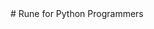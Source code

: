 </head>
# Rune for Python Programmers
<!---
_A faster, safer, and more productive systems programming language_

Rune aims to provide much of the power of Python in a fast systems-programming
language designed for safety and speed.  Rune tries to offer much of the
expressive power of Python, including function polymorphism, without the
overhead of garbage collection.

This document is a brief introduction to Rune for Python programmers, with a
focus on the differences, shown by example.  Hopefully you will find this simple
to read based on your Python experience.

## Difference #1: Curly braces, not indentation

Rune uses curly braces, like C, C++, Java, C#, JavaScript, Go, etc.  This call
was tough to make, and there are pros and cons.

Pros:

    - Many Python coders enjoy indentation-based statement grouping, which
    requires less typing and results in fewer lines of code.

Cons:

    - Indentation based statement grouping leads to bugs when tabs and spaces
      are used in the same file.
    - Some folks have very low vision (including Rune's original author).  The
      blind dislike Python’s indentation-based grouping, which screen readers by
      default do not read out loud.

Python:

	if a > b:
		return a
	else:
		return b
Rune:

	if a > b {
		return a
	} else {
		return b
	}

To encourage similarity in programming style, Rune requires the open curly brace
to be on the same line as the statement: Rune requires it.

## Func, not def

There are lots of languages that call functions a word that implies function,
such as "function", "fun", "func" or "fn".  Rune uses "func" as a compromise
between "function" and "fn".

Python:

	def max(a, b):
		if a >= b:
			return a
		return b

Rune:

	func max(a, b) {
		return a >= b ? a : b  // Rune uses most C-style operators.
	}

Functions in both Python and Rune are highly polymorphic._  This means that you
can pass different types of objects to functions, and as long as all the
operations in the function are defined for those objects, it just works.

## Predefined functions and variables

The "max" function is predefined in both Python and Rune.  Predefined
Python-like functions and variables in the global scope are:

*   min
*   max
*   abs
*   range
*   argv (not sys.argv)
*   randString (cryptographically random bytes suitable for secret keys)
*   ord
*   chr

Note that Rune has no character type.  You can use '\n' and the usual escape
sequences but the result is a u8 integer.  The ord and chr functions convert
from a 1-character string to a u8 and back.

## Python-like CamelCase, not underscores

	class Person(self, name) {
		self.name = name
	
		func helloWorld(self) {
			println "Hello, world, from ", self.name, "."
		}
	}

Rune uses CapitalCamelCase by convention for classes, just like Python.  Lower
case is for variables, functions and methods.  Underscores are not legal
in identifiers.  Underscores are reserved for code generators where they ensure
non-collision with user variable names.

Rather than using \_ to create private identifiers, Rune makes identifiers public
between packages with the export keyword.  Modules within a package (files
within a directory) can always access identifiers in other modules within the
package.  The rationale for this is that ownership boundaries between code files
rarely divide modules within a package.

## Strings, text, variables and comments are all UTF-8

Strings in Rune are internally represented as arrays of 8-bit unsigned integers,
which are displayed as UTF-8 when printed.  Note that for security reasons (see
the Trojan Source attack), control characters are not allowed in Rune source files
other than newline, return, and tab characters.

The followin is valid in Rune:

    hässlich = "Μεδουσα"
    schön = "Ἀφροδίτη"
    \. = "."  // You can even used keywords as variables, if escaped with a backslash.
    println schön , " is prettier than ", hässlich , \.  // υποκειμενικά


## Comments

Rune uses C-like comments:

	// This is a single-line comment.
	/*
	  This is a block comment.
	  Note that /* embedded comments */ do not end the comment block.
	*/

## Rune is a systems programming language

Rune is meant for writing high performance secure code.  This drives the
majority of changes in Rune from Python.  For example:

*   No garbage collection (Rune’s memory system is memory safe, and fast)
*   Compiled, not interpreted (Rune compiles using the LLVM backend)
*   Rune programs are debugged using gdb

## Constructors in class declaration, not \_\_init\_\_

In general, Rune tries to avoid accessing what look like internal
compiler-specific variables where possible.  For example, constructors are not
declared with \_\_init\_\_.

Python:

	class Point:
		def __init__(self, x, y):
			self.x = x
			self.y = y
		
		def manhattanDist(self):
			return abs(x) + abs(y)

Rune:

	class Point(self, x, y) {
		self.x = x
		self.y = y
	
		func manhattanDist(self) {
			return abs(x) + abs(y)
		}
	}

Class construction parameters are passed to the class, which now looks more like
a function where methods are just sub-functions.

## Integers

Integers in Python are either fixed-width integer, rather then infinite
precision.  As a cryptography-centric systems language, Rune uses only
fixed-integer widths, but the width can be any size up to 2<sup>24</sup>-1.

Python:

	modulus = 2**255 - 19  # Prime number used in curve25519 elliptic curve crypto.

Rune:

    modulus = 2u256^255 - 19u256

Rune integer constants without a type suffix are unsigned 64-bit integers.  To
specify a width, add u\<width\> for unsigned integers, or i<width> for signed.

	123 → 64-bit unsigned integer
	0xdeadbeefu256 → a 256-bit unsigned integer

## Rune is strongly statically typed

In Rune, every type is automatically determined from constants at the leaves of
expression trees.  Further, type constraints can be annotated on every variable,
parameter, and function return type.  These type constraints are enforced at
compile-time.

If you call a function twice, with different parameter types, Rune instantiates
two different functions, one for each.  Basically, all functions in Rune are
template functions.


	func add(a, b) {
		return a + b  // Like Python, addition of strings or arrays means concatenate.
	}
	
	println add(3, 5)
	
	printlin add("This is", " a test")

Rune gives a compiler error when integer sizes are mixed.  For example:

	if x == 3u32 {  // An error if x is not a u32.
		…
	}
	if x == <x>3  {  // Works for any integer type of x wide enough to hold 3..
		...
	}


## Single type variables

Variables in Rune can only have a single assigned type for any given
instantiation of a function.  The following issues a compiler error:

	x = 1
	x = "test"  // Compiler error here since x changed type.

This is needed to make Rune strongly typed.

## Recursion

Types of every value in a function are determined from the parameter types
passed to the function.  For non-recursive functions, this always works out.
However, for a recursive function, Rune determines the return type from the
first return statement, which _must_ come before any recursive call.

Legal in Rune:

	func fact(n) {
		if n == 1 {
			return 1
		}
		return n * fact(n - 1)
	}

This will give a compiler error:

	func fact(n) {
		if n != 1 {
			return n * fact(n - 1)
		}
		return 1
	}

Try to evaluate the basis case first.

## Null

Unlike Python, Rune needs to know the concrete type of every constant, including
null, which acts like Python’s None.  In Rune, null is the empty reference to a
specific class type.  For example:

	point p = null(Point)  // Initialize a Point reference to null.

For classes with template parameters, you may specify a fully qualified type like:

	Point p = null(Point(u32, u32))

In most cases, Rune figures out the type of null from just the class name.  You
can also get away with referring to the type of an existing variable, including
self:

	// null on its own here is assumed to be of the same type as self.
	class Tree(self: Tree, label: string, left = null, right = null) {
		self.label = label
		self.left = left
		self.right = right
		self.parent = null(self)  // In the body, you must be more specific.
		...
	}
	
	n1 = Tree("N1", Tree("L1"), Tree("L2"))
	n2 = Tree("N2", Tree("L3"), Tree("L4"))
	n3 = Tree("N3", n1, n2)
	n4 = Tree("N4", null, Tree("L5"))  // null here is assumed to be Tree
	root = Tree("root", n3, n4)

To test if a variable is null, use isnull():

	if !isnull(point) {
		println point  // Works if Point has a toString method.
	}

Rune creates a default .toString() method for you in debug mode (using -g flag),
which can be called from gdb.

## Printing

Rune assumes there is a console output that can be used for debugging and/or
logging.  It is a compile-time error if you try to print a secret.  This causes
a compiler error:

        println rand32  // An error because rand32 generates a secret random value.

Like Python, Rune embraces printf-like formatting with the % operator

	println "%x" % (2u256^255 - 19u256)  // Print curve25519’s modulus in hex.

Currently supported format specifiers are:

* %s		- match a string value
* %b		- Match an bool value: prints true or false
* %i		- Match an Int value
* %u		- Match a Uint value
* %x		- Match an Int or Uint value, print in lower-case-hex
* %[\<type\>]	- Array of \<type\>
* %(\<type\>)	- Tuple of \<type\>

All format specifiers are checked at compile time and are type safe.  In
general, you can print builtin types directly without formatting, and a default
format will be used.

The only difference between print and println is that println appends a newline.
These are equivalent:

	print "Hello, World!\n"
	println "Hello, World!"

## Dictionaries

In Rune, all dictionary entries have to have the same key types and the same
value types, and they have to be declared when you create the dictionary:

Rune:

	d = Dict(string, u32)
	d["Bill"] = 123u32

Python:

	d = {}
	d["Bill"] = 123

## Type constraints

Rune tries to be as polymorphic as possible, which was inspired from Python.
However, in most cases,  there is value in clearly stating the types of
variables and functions.  For example:

	func addThree(a: Int | Uint) -> typeof(a) {
		return a + <a>3  // <a> means cast to the type of a.
	}

Type constraints give Rune no additional expressive power, but help avoid bugs
and convey the programmer’s intent to the reader.  It is very common in Rune to
cast a value to the type of another value, which is what \<a\> means, which is
shorthand for \<typeof(a)\>.

You can take the union of two type constraints with the | operator.  This means
that either type is allowed.  All unsigned integers match Uint, and all signed
integers match Int.  To specify a particular width:

	func add3(a: u32) -> u32 {
		return a + 3u32
	}

You can also restrict types in variable assignments:

	a: string = 0x123.toString(2)  // a will be "100100011"

## Looping

Rune supports Python-style looping:

	for i in range(0, 11, 2) {  // Print 0, 2, 4, …, 10, same as Python.
		println i  // "println" adds a \n at the end, while "print" does not.
	}
	i = 0
	while i <= 10 {
		println i
		i += 2
	}

And also C-like for-loops:

	for i = 0, i <= 10, i += 2 {
		println i
	}

And one more loop structure to reduce the assignment-in-condition problem:

	do {
		c = getNextChar()
	} while c != ‘\0’ {
		processChar(c)
	}

The do-block always executes, and the while-block only executes if the condition
is true, after which we jump to the start of the do-block.  If the condition is
false, the loop terminates.  This avoids the common C/C++ hack:

In C, the programmer would be tempted to write:

	int c;
	while ((c = getNextChar()) != '\0') {
		processChar(c);
	}

## Iterators

Rune uses "co-routines" which are similar to Python’s "generators":

	// Simplified range iterator:
	iterator range(n) {
		for i = <n>0, i < n, i += <n>1 {
			yield i
		}
	}

Currently,only one yield statement is allowed in an iterator, and iterators are
always inlined.

## Tuples and arrays

Tuples and arrays are supported in Rune.  Currently, unpacking syntax is not yet
supported, but is planned.

	l = [1, 2, 3, 4]
	names = ["Bill", "Bob", "Dave"]

Note that array elements _must have the same type_, unlike Python.  Tuples are
defined like Python, but with () rather than just commas:

	point = (x, y)
	x = point[0]; y = point[1]

However, _tuples in Rune are mutable!_  Tuples are always passed by
reference, not value, just like arrays.

## Builtin type expressions

Each builtin type has a class representing its type, which holds some methods for the type:

*   Array
*   Function
*   Bool
*   String
*   Uint
*   Int
*   Tuple
*   Class
*   Float

These are template types that match categories of concrete types.  Some examples of constants of each type:

*   Array: [1, 2, 3] or [["one", "two"], ["three"]], arrayof(u8) for an empty array of u8
*   Bool: true, false  (lower case)
*   String: "Hello, World!"
*   Uint: 123u64, 0 (a u64), 0xdeadbeefu32
*   Int: -1i32, 123i64
*   Tuple: ("Bill", 123, [1u32, 2u32])
*   Class: MyString("test")
*   Float: 1.1e3 (defaults to f64, like C++ double), 3.14159f32, 2.0f64

Each concrete type can also be specified with a type expression:

	Array: [string], [[u32]]
	Bool: bool
	String: string
	Uint: u64, u123
	Int: i64, i2048
	Tuple: (string, u64, [u32])
	Class: typeof(MyString(string))
	Float: f32, (f32, f64)

To create an empty array of a given type:

	emptyArrayOfStrings = arrayof(string)

## Class templates

All functions, including class constructors, are templates in that calling them
with different types of parameters results in different functions being
instantiated.  This is the heart of polymorphism.  Simply calling a class
constructor with different types of arguments does not create a new class.

For classes only, you can specify the template parameters that will instatiate a
new class when different datatypes are used by putting the parameter name in
angle brackets:

	class Point(self, <x>, <y>) {
		self.x = x
		self.y = y
	…
	}

This allows, for a template Matrix class that can have different element types
based on how the constructor is called.

## Secrets

Rune is designed for safer processing over secret keys used in cryptography.
When a secret is declared, the code generated by the compiler will run in
constant time when processing data involving that secret.

	password = secret("PaSsw0rd1")
	if password == "password" {  // This line is a compiler error.
		throw "Don’t use \"password\" as the password!"
	}

You cannot branch based on a Boolean value derived from a secret.  You may not
use a secret integer as an index into an array.  You also may not print a
secret.  The Rune compiler automatically generates constant-time code when
arguments to an operator are secret.

Eventually, you will want to reveal data derived in part from a secret, for
example after encrypting a secret message, the ciphertext can be revealed:

	password = secret("PaSsw0rd1")  // Typical poor password.  Let’s not leak it!
	message = secret("Learn Rune!")
	ciphertext = AesGcm256Encrypt(password, message)
	println reveal(ciphertext)

In Rune, secrets are viral.  Any operation involving a secret yields a datatype
that is also secret.  We can add a secret and non-secret, but the result is
secret.  If you assign a non-secret value to a variable containing a secret, the
value becomes secret.

Secret is part of the datatype in Rune, enabling efficient static checking.

## Random numbers

Cryptography does not work without hard to guess random numbers.  Rune provides
cryptographic pseudo-random numbers (seeded with true random) on demand.  To
generate a random integer:

	key = rand256  // A 256-bit random unsigned secret integer

Random strings are easy, too:

	nonce = randString(16)

To print them, you’ll have to reveal them:

	println reveal(nonce)

Be careful what you reveal!

## Switch statements

As most system programming languages, Rune includes a switch statement:

	switch x {
		case 1 {
			println "one"
		}
		case 2 {
			println "two"
		}
		default {
			println "many"
		}
	}

Unlike C, the cases can be arbitrary expressions.  There is no fall-through, and
no need for a break statement.

## Switching on types

In Rune, only operators can be overloaded, not functions.  This leads to
situations where we wish we had different functionality in a function based on
the types of arguments passed.  In Python we can use isinstance(object, type) to
test the object type and change a function’s behavior.

Similarly, in Rune, we can switch on the type of an object, and only the
matching case is instantiated in the compiled code:

	class MyString(self, value) {
		switch (typeof(value)) {
			case string {
				self.value: string = value
			}
			case u8 {
				self.value: string = <string>[value]
			}
			case [u8] {
				self.value: string = <string>value
			}
			case MyString {
				self.value: string = value.value
			}
		}
	}

The compiler figures out the type of value at compile time and only instantiates
the matching case.  Types are first-class citizens in Rune.  You can pass them
to functions, assign them to variables, and use them in switch statements.

## Import statements

The basic Python module import statement is supported, but not `from foo import
*`. Rune also supports `import as`, e.g. `import numpy as np`.

To import modules in the same package (directory), use `use foo` syntax, which
means you can access that module's global variables and functions, even when not
marked "export".

## Linking with C functions

If you need to call a C/C++ function, use the extern "C" declaration:

	extern "C" putchar(c: u8)

Currently, you can pass in or receive back small integers (<= u64).

## Operators

Like many languages, Rune has support for most C operators.  The ones that have
changed are:

*   `x^2` means x squared, orphaning the XOR operator.  Rune is for crypto, so math comes first.
*   `A @ B` means A XOR B, because ^ means "to the power of".
*   `i++, ++i, i--, --i` are deleted, as in Python.
*   Rotation operators (often used in cryptography) are added: `x <<< dist`, and `x >>> dist`.
*   Arithmetic overflow throws an error!  An exception is `-1u32` is allowed.
*   In the rare cases you want overflow to be undetected, use `!+, !-, !*, and !/`
*   Down-conversion that can truncate bits should use `!<type>`, e.g. `!<u256>-1i512`.

Modular addition is also quite common in cryptography, so the mathematical
notion of "mod" has been added:

	// A is Alice’s pubkey, a is her privkey, g is the group generator, and p the prime modulus.
	A = g^a mod p
	B = g^b mod p
	aliceShared = B^a mod p
	bobShared = A^b mod p
	assert A^b == B^a mod p

Mathematical expressions to the left of mod are evaluated modulo the modulus.

## Overloading operators

Rune does this a bit differently:

	// <x> and <y> here mean they are class template variables.
	// Different classes will be instantiated for each set of types passed for x and y.
	class Point(self, <x>, <y>) {
		self.x = x
		self.y = y
	
		operator + (a: Point, b: Point): Point {
			return Point(a.x + b.x, a.y + b.y)
		}
	}

Operator overloading in Rune can specify type restrictions, which can be
concrete types like u32, or type classes like Uint.  The compiler generates an
error if more than one operator overload matches a given call.

You can define the overload anywhere, not just in a class.  They become global,
which should not be a problem so long as you include a reference to an object of
your class as a parameter.

## The toString() method

If a class has a toString() method, it will be called in print and println
statements, as well as throw.  If you print an object instance of a class
without defining a toString() method, a default method will be added for you,
but only in debug mode, specified with the -g flag.

Int.toString and Uint.toString take a base as a parameter, which defaults to 10:

	println 0x123.toString(8)  // prints 443

## Var parameters

Because Rune is a systems programming language, efficiency is critical.  Python
and Rune allow tuples to be returned which is the Pythonic way of returning
multiple values.  However, this creates new values on the stack when it is often
more efficient to directly overwrite existing values.

Rune offers Pascal-like "var" parameters:

	func increment(var x) {
		x += <x>1
	}

## Parameters are immutable by default

Because Rune is designed for safety, parameters are immutable and cannot be
assigned to, unless they are declared ‘var’.  This is important in Rune since
folks may forget that passing in a u128 will be by reference while passing in a
u32 will be by value.

Legal in Python:

	def inc(x):
		x += 1
		return x

Compiler error in Rune, because x is const:

	func inc(x) {
		x += 1  // This assignment generates a compiler error.
		return x
	}

## Values are copied (or moved) on variable assignment

In Python, if you want a local copy of an array, you must use a hack like this:

	localList = list[:]

In Rune, all assignments imply deep copy for built-in types.  For Class object
references, only the reference is copied.

	listCopy = list  // Copies the array
	assert(listCopy == list)  // True because Rune does deep list comparison.
	a1 = Foo("test)  // Create a Foo object
	a2 = a1  // Does not copy the Foo object in a1.  Copies the reference insetead.
	assert(a1 == a2)  // True because the references are equal
	t1 = (1, "two")
	t2 = t1  // Makes a copy of the tuple in t1
	assert(t1 == t2)  // Rune does not deep compare tuples.

## Current builtin type methods

*   `Array.length()` -- Returns the length of the array in native machine width.
*   `Array.resize(length)` -- Resize the array.  Length is in native machine width.
*   `Array.append(element)` -- Append the element to the array.
*   `Array.concat(array)` -- Concatenate the arrays.
*   `Array.reverse() ` -- Reverse the elements in the array.
*   `Array.toString() ` -- Convert the array to a string representation.
*   `String.length()` -- Returns the length of the string in native machine width.
*   `String.resize(length)` -- Resize the string.  Length is in native machine width.
*   `String.append(c: u8)` -- Append the character to the array.
*   `String.concat(s: string)` -- Concatenate the strings.
*   `String.reverse() ` -- Reverse the characters in the string byte-by-byte.
*   `String.toUintLE(type: Uint)  // Eg s.toUintLE(u512).  Pass an integer type, not an integer width.
*   `String.toHex()` -- Convert the binary string to a hexadecimal string twice as long.
*   `String.fromHex()` -- Convert hexadecimal string to binary string.
*   `String.find()` -- Like Python find.
*   `String.rfind()` -- Like Python rfind.
*   `Uint.toStringLE()` -- Convert an unsigned integer to a string, little-endian.
*   `Uint.toString(base=10)` -- Convert an unsigned integer to a string, using the base.
*   `Int.toString(base=10)` -- Convert a signed integer to a string, using the base.
*   `Bool.toString(` -- Convert a bool value to the string "true" or "false".
*    Tuple.toString()  -- Convert the tuple to a string representation.

## Unit tests

Python code often has a statement like this near the end of a file:

	if __name__ == "__main__":

Everything after it usually is some sort of test code the author wrote to
verify the code works.  In Rune, we formalize this concept with unittest
statements.

	func fact(n) {
		if n == 1 {
			return 1
		}
		return n*fact(n-1)
	}
	
	unittest factTest {
		if fact(6) != 720 {
			throw "Incorrect value for fact(6)"
		}
		println "Passed"
	}

These tests do nothing unless they are in the main module, just like Python.

## Rune relationships

Relationships differentiates Rune from nearly every other language.  There is a
decades old bug in our computer languages:

> Who informs the parent objects of a child object, when a child object is destroyed?

Python is garbage-collected, and does not have this dangling-pointer problem,
and Rune attempts to have similar power, while running fast.  However, if a
child object is accidentally left hanging off of one of its parents, Python will
have a memory leak.

Instead of pointers, Rune has object references, similar to Python.  Most complex
relationships between classes are instantiated with relation statements.  For
example, to create a DoublyLinked relationship between a Graph class and a Node
class:

	relation DoublyLinked Graph Node cascade

The "cascade" at the end means cascade-delete.  If you destroy a node, as in:

	node.destroy()

Then the auto-generated Node destructor will automatically remove itself from
its Graph.  If the graph object is destroyed:

	graph.destroy()

Then the graph’s auto-generated destructor will destroy all its nodes, because
we specified cascade-delete.  Otherwise, it would simply remove them from the
doubly-linked list before freeing the graph object.

If you further define an Edge class and want a directed graph, you can add two
additional relationships:

	relation DoublyLinked Node:from Edge:out cascad
	relation DoublyLinked Node:to Edge:in cascad

This means that Node has an outEdges iterator, and an inEdges iterator:

	// Print names of nodes in the graph that are reachable by traversing only forward edges.
	func printReachableNodes(node: Node, reachedNodes) {
		print node.name
		node.visited = true
		reachedNodes.append(node)
		for edge in node.outEdges() {
			otherNode = edge.toNode
			if !otherNode.visited {
				printReachableNodes(otherNode, reachedNodes)
			}
		}
	}

Now detroying the graph recursively deletes all its nodes and edges.

You can create your own relationship types, but take care!  Rune’s safety
guarantees require relationship generators to be bug-free, which is harder than
it sounds.  Most folks will just use the default relationship types, which are:

* LinkedList - Singly-linked list: insert is fast, remove is slow.
* DoublyLinked - Doubly-linked list: both insert and remove are fast.
* TailLinked - Like LinkedList, but has a fast append fuinction.
* OneToOne - Parent has one child, and child has one parent
* Array - Like vectors of classes, but safer: children know how to remov
  themselves.
* Heapq - Binary heap queue, supporting constant-average-time push, log(n) pop,
  always returns smallest element, or largest if you set ascending false.
* Hashed - Hash table relationship, ordered by default.  Constant time
  insert, find, and removal.

Let's take a look at these relationship statements:

	relation TailLinked Node:From Edge:Out cascade
	relation TailLinked Node:To Edge:In cascade

TailLinked is defined in builtin/taillinked.rn, and is written in Rune.  It is
an efficient tail-linked list where the parent, Node, in this case, has a
firstOutEdge and a lastOutEdge object reference.  Since it is tail-linked, only
the forward iterator is defined, so given a node, looping through its outEdges
looks like:

	for edge in node.outEdges() {
		destNode = edge.toNode
		// Do something with node...
	}

## Reduce memory leaks with auto-generated destructors

In Python, we manually write destructors when we have complex relationships
between objects.  For example, we might have a segment object in a path that is
being merged with other segments that are all inp a straight line.  In Python we
would still need to remove the segment from all the relationships it has to
other segments and the parent object (eg a Polyline), or a memory leak would
result.

Rune saves you the hassle, and creates a destructor function that does this for
you.  Otherwise, Rune’s memory system acts almost just like Python’s garbage
collection, without actually doing garbage collection under the hood.  As stated
above, you are free to remove the object from cascade-delete relationships
manually, in which case the object’s destructor is automatically called when it
goes out of scope.

## Destructor hook

Occasionally you may need to create a destructor hook, which is a function
called when an object is destroyed.  Rune uses "final" methods for this:

	class Foo(self, name) {
		self.name = name
		
		final(self) {
			println "Destroying ", self.name
		}
	}
	
	foo = Foo("123")
	foo = null(Foo)

This results in "Destroying 123", because the Foo value stored in foo is
destroyed when foo is overwritten with null.

## Memory safety

One of the coolest features of Rune is its safe yet high performance memory
management.  All data is stored in dynamic arrays or on the stack.  These arrays
are not fixed like memory retured by malloc, and are occasionally compacted to
recover freed memory.  Top level objects are reference counted, and may not be
in pointer-loops with other reference counted objects..

Most objects should be in cascade-delete relationships.  These objects have no
need for reference coutning: they will be destroyed when one of their
cascade-delete parents is destroyed.  Cascade-delete objects can safely be in
relationship loops.

This scheme offers memory safefty like Rust, with improved performance, and
without the no-poiner-loop (other than in "unsafe" code) restriction.

## Generators

Not be confused with Python’s "generators", which other languages call
co-routines, Rune’s generators are actual code generators!  Rune generators are
interpreted by the compiler to instantiate code in existing classes, methods,
and functions.  Relationship generators automatically update both the parent and
child destructors to clean up when a child is destroyed, cascade-delete if the
relationship is cascade-delete, or remove children that are not cascade-delete
before destroying the parent.

This simple rule ensures that dangling pointers in Rune are impossible, so long
as the relationship generators are bug-free.  Generators are more powerful than
templates.  Generators can modify existing class methods, while templates
cannot.

Like complex C++ templates, most users will never write Rune generators.  If
you’ve read this far, and still want to see the magic under the hood, take a
look at existing relationship generators in the rune/builtin directory, such as
doublylinked.rn and hashed.rn.  Long-term, Rune’s generator capability will be
enhanced to have similar power to Java’s mirror classes, but they run at
compile-time.  For now, only features required to support the builtin
relationships are implemented.

## Running Rune

Follow Rune’s README to build and install Rune.  After that, you can create a
rune program, say the classic hello world, containing:

	println "Hello, World!"

In a file called hello.rn.  Then compile it:

	$ rune hello.rn

And run it:

	$ ./hello

To debug it with gdb, compile with the -g flag:

	$ rune -g hello.rn
	$ gdb ./hello

In the near-term, you’ll likely run into compiler bugs.  If you do, ping me, and
I’ll fix them.  Email bugs to
[waywardgeek@google.com](mailto:waywardgeek@google.com).

## The directed graph example

The power of Rune really shows when trying to create objects even as simle as a
graph.  Look how short the graph definition is.  An example
depth-first-traversal function is defined to print all the reachable nodes from
a given node, when traversing only forward edges.

	class Graph(self) {
	}
	
	class Node(self, graph, name) {
		self.name = name
		self.visited = false
	}
	
	class Edge(self, outNode: Node, inNode: Node) {
		outNode.appendOutEdge(self)
		inNode.appendInEdge(self)
	}
	
	relation DoublyLinkedList Graph  Node cascade
	// Edges have a "fromNode" and a "toNode".
	// Nodes have "outEdges" and "inEdges".
	relation DoublyLinkedList Node:from Edge:out cascade
	relation DoublyLinkedList Node:to Edge:in cascade
	
	// Print names of nodes in the graph that are reachable by traversing only forward edges.
	func printReachableNodes(node: Node, reachedNodes) {
		print node.name
		node.visited = true
		reachedNodes.append(node)
		for edge in node.outEdges() {
			otherNode = edge.toNode
			if !otherNode.visited {
				printReachableNodes(otherNode, reachedNodes)
			}
		}
	}
	
	func clearVisitedFlags(reachedNodes) {
		for i in range(reachedNodes.length()) {
			reachedNodes[i].visited = false
		}
	}
	
	unittest graphTest {
		// Build an example graph.
		graph = Graph()
		a = Node(graph, "A"); b = Node(graph, "B")
		c = Node(graph, "C"); d = Node(graph, "D")
		e = Node(graph, "E"); f = Node(graph, "F")
		Edge(a, b); Edge(b, c); Edge(c, a)
		Edge(d, b); Edge(d, a); Edge(c, e)
		Edge(e, a); Edge(f, d); Edge(f, c)
		
		// Should print ABCE.
		reachedNodes = arrayof(typeof(a))
		printReachableNodes(a, reachedNodes)
		println
		// Clear the visited flags on all the nodes we reached.
		clearVisitedFlags(reachedNodes)
	}

## Write your own crypto... in Rune! (but _never_ use it!)

See the Rune code in the crypto\_class directory.

One of the driving factors behind Rune is to help folks write cryptographic code
safely.  Applications in secure enclaves tend to be crypto-heavy, and experience
shows that it is nearly impossible to get this sort of code right without help
from the compiler.

I teach how to build a [cryptographic
sponge](https://en.wikipedia.org/wiki/Sponge_function), and how to use them to
build several fundamental crypto primitives such as collision-resistant hash
functions, and also I teach how implement a basic Diffie-Hellman public key
exchange.  If you write your crypto in Rune, you’ll likely get the constant-time
part right.
-->
